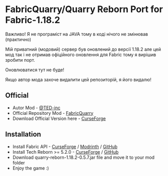 ﻿
# FabricQuarry/Quarry Reborn Port for Fabric-1.18.2

Важливо! Я не програміст на JAVA тому в коді нічого не змінював (практично)

Мій приватний (модовий) сервер був оновлений до версії 1.18.2 але цей мод так і не отримав офіційного оновлення для Fabric тому я вирішив зробити порт.

Оновлюватися тут не буде!

Якщо автор мода захоче видалити цей репозиторій, я його видалю!



## Official  
- Autor Mod - [@TED-inc](https://github.com/TED-inc)
- Official Repository Mod - [FabricQuarry](https://github.com/TED-inc/FabricQuarry)
- Download Official Version here - [CurseForge](https://www.curseforge.com/minecraft/mc-mods/quarry-reborn)

## Installation
- Install Fabric API - [CurseForge](https://www.curseforge.com/minecraft/mc-mods/fabric-api/files) / [Modrinth](https://modrinth.com/mod/fabric-api/versions) / [GitHub](https://github.com/FabricMC/fabric)
- Install Tech Reborn >= 5.2.0 - [CurseForge](https://www.curseforge.com/minecraft/mc-mods/techreborn/files) / [GitHub](https://github.com/TechReborn/TechReborn)
- Download quarry-reborn-1.18.2-0.5.7.jar file and move it to your mod folder
- Enjoy the game :)
  